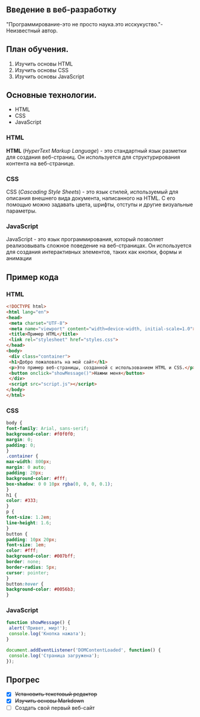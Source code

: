 ## Введение в веб-разработку  
"Программирование-это не просто наука.это исскукуство."-Неизвестный автор.
## План обучения.
1. Изучить основы HTML
2. Изучить основы CSS
3. Изучить основы JavaScript
## Основные технологии.
- HTML
- CSS
- JavaScript
### HTML
**HTML** (*HyperText Markup Language*) - это стандартный язык разметки для создания веб-страниц. Он используется для
структурирования контента на веб-странице.
### CSS
CSS (*Cascading Style Sheets*) - это язык стилей, используемый для описания внешнего 
вида документа, написанного на HTML. С его помощью можно задавать цвета, шрифты, 
отступы и другие визуальные параметры.
### JavaScript
JavaScript - это язык программирования, который позволяет реализовывать сложное 
поведение на веб-страницах. Он используется для создания интерактивных элементов, 
таких как кнопки, формы и анимации
## Пример кода 
### HTML
```HTML
<!DOCTYPE html>
<html lang="en">
<head>
 <meta charset="UTF-8">
 <meta name="viewport" content="width=device-width, initial-scale=1.0">
 <title>Пример HTML</title>
 <link rel="stylesheet" href="styles.css">
</head>
<body>
 <div class="container">
 <h1>Добро пожаловать на мой сайт</h1>
 <p>Это пример веб-страницы, созданной с использованием HTML и CSS.</p>
 <button onclick="showMessage()">Нажми меня</button>
 </div>
 <script src="script.js"></script>
</body>
</html>
```
### CSS
```CSS
body {
font-family: Arial, sans-serif;
background-color: #f0f0f0;
margin: 0;
padding: 0;
}
.container {
max-width: 800px;
margin: 0 auto;
padding: 20px;
background-color: #fff;
box-shadow: 0 0 10px rgba(0, 0, 0, 0.1);
}
h1 {
color: #333;
}
p {
font-size: 1.2em;
line-height: 1.6;
}
button {
padding: 10px 20px;
font-size: 1em;
color: #fff;
background-color: #007bff;
border: none;
border-radius: 5px;
cursor: pointer;
}
button:hover {
background-color: #0056b3;
}
```
### JavaScript
```JavaScript
function showMessage() {
 alert('Привет, мир!');
 console.log('Кнопка нажата');
}

document.addEventListener('DOMContentLoaded', function() {
 console.log('Страница загружена');
});
```
## Прогрес
- [x] ~~Установить текстовый редактор~~
- [x] ~~Изучить основы Markdown~~
- [ ] Создать свой первый веб-сайт
